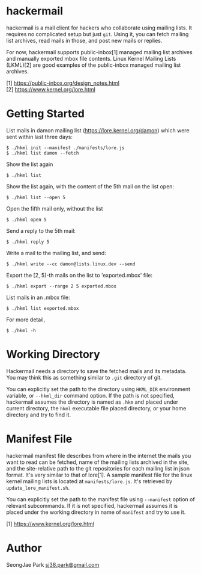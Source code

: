 hackermail
==========

hackermail is a mail client for hackers who collaborate using mailing lists.
It requires no complicated setup but just `git`.  Using it, you can fetch
mailing list archives, read mails in those, and post new mails or replies.

For now, hackermail supports public-inbox[1] managed mailing list archives and
manually exported mbox file contents.  Linux Kernel Mailing Lists (LKML)[2] are
good examples of the public-inbox managed mailing list archives.

[1] https://public-inbox.org/design_notes.html<br>
[2] https://www.kernel.org/lore.html


Getting Started
===============

List mails in damon mailing list (https://lore.kernel.org/damon) which were
sent within last three days:

    $ ./hkml init --manifest ./manifests/lore.js
    $ ./hkml list damon --fetch

Show the list again

    $ ./hkml list

Show the list again, with the content of the 5th mail on the list open:

    $ ./hkml list --open 5

Open the fifth mail only, without the list

    $ ./hkml open 5

Send a reply to the 5th mail:

    $ ./hkml reply 5

Write a mail to the mailing list, and send:

    $ ./hkml write --cc damon@lists.linux.dev --send

Export the [2, 5)-th mails on the list to 'exported.mbox' file:

    $ ./hkml export --range 2 5 exported.mbox

List mails in an .mbox file:

    $ ./hkml list exported.mbox

For more detail,

    $ ./hkml -h


Working Directory
=================

Hackermail needs a directory to save the fetched mails and its metadata.  You
may think this as something similar to `.git` directory of git.

You can explicitly set the path to the directory using `HKML_DIR` environment
variable, or `--hkml_dir` command option.  If the path is not specified,
hackermail assumes the directory is named as `.hkm` and placed under current
directory, the `hkml` executable file placed directory, or your home directory
and try to find it.


Manifest File
=============

hackermail manifest file describes from where in the internet the mails you
want to read can be fetched, name of the mailing lists archived in the site,
and the site-relative path to the git repositories for each mailing list in
json format.  It's very similar to that of lore[1].  A sample manifest file for
the linux kernel mailing lists is located at `manifests/lore.js`.  It's
retrieved by `update_lore_manifest.sh`.

You can explicitly set the path to the manifest file using `--manifest` option
of relevant subcommands.  If it is not specified, hackermail assumes it is
placed under the working directory in name of `manifest` and try to use it.

[1] https://www.kernel.org/lore.html


Author
======

SeongJae Park <sj38.park@gmail.com>
